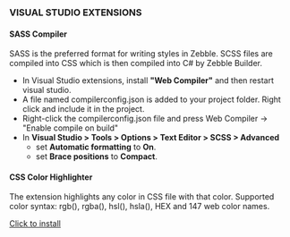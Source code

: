 
### VISUAL STUDIO EXTENSIONS

#### SASS Compiler

SASS is the preferred format for writing styles in Zebble. SCSS files are compiled into CSS which is then compiled into C# by Zebble Builder.

- In Visual Studio extensions, install **"Web Compiler"** and then restart visual studio.
- A file named compilerconfig.json is added to your project folder. Right click and include it in the project.
- Right-click the compilerconfig.json file and press Web Compiler -> "Enable compile on build"
- In **Visual Studio > Tools > Options > Text Editor > SCSS > Advanced**
    - set **Automatic formatting** to **On**.
    - set **Brace positions** to **Compact**.

#### CSS Color Highlighter
The extension highlights any color in CSS file with that color. Supported color syntax: rgb(), rgba(), hsl(), hsla(), HEX and 147 web color names.

[Click to install](https://marketplace.visualstudio.com/items?itemName=Smoria.ColorhighlighterforCSS)